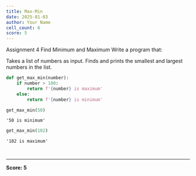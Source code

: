 ```yaml
---
title: Max-Min
date: 2025-01-03
author: Your Name
cell_count: 6
score: 5
---
```


Assignment 4
Find Minimum and Maximum
Write a program that:

Takes a list of numbers as input.
Finds and prints the smallest and largest numbers in the list.


```python
def get_max_min(number):
    if number > 100:
        return f'{number} is maximum'
    else:
        return f'{number} is minimum'
```


```python
get_max_min(50)
```




    '50 is minimum'




```python
get_max_min(102)
```




    '102 is maximum'




```python

```


```python

```


---
**Score: 5**
